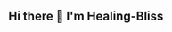 ## Hi there 👋 I'm Healing-Bliss

<!--
**Healingbliss1/Healingbliss1** is a ✨ _special_ ✨ repository because its `README.md` (this file) appears on your GitHub profile.

Here are some ideas to get you started:

- 🔭 I’m currently working on Data Analysis, visualization, and Statistical Analysis
- 👯 I’m looking to collaborate on projects related to data analysis
- 🤔 I’m looking to help with providing analytical solutions to research problems
- 😄 Pronouns: She
- ⚡ Fun fact: Easy and fun to work with
-->
